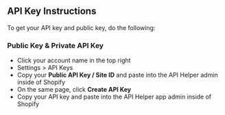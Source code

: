 ## API Key Instructions
To get your API key and public key, do the following:
### Public Key & Private API Key
* Click your account name in the top right
* Settings > API Keys
* Copy your __Public API Key / Site ID__ and paste into the API Helper admin inside of Shopify
* On the same page, click __Create API Key__
* Copy your API key and paste into the API Helper app admin inside of Shopify
